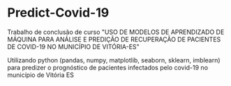# Predict-Covid-19
Trabalho de conclusão de curso
"USO DE MODELOS DE APRENDIZADO DE MÁQUINA PARA ANÁLISE E 
PREDIÇÃO DE RECUPERAÇÃO DE PACIENTES DE COVID-19 NO 
MUNICÍPIO DE VITÓRIA-ES"

Utilizando python (pandas, numpy, matplotlib, seaborn, sklearn, imblearn) para predizer o prognóstico de pacientes infectados pelo covid-19 no município de Vitória ES
